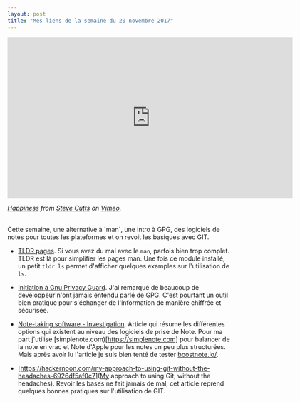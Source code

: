 ```yaml
---
layout: post
title: "Mes liens de la semaine du 20 novembre 2017"
---
```


<iframe src="https://player.vimeo.com/video/244405542" width="640" height="360" frameborder="0" webkitallowfullscreen mozallowfullscreen allowfullscreen></iframe>
<p><i><a href="https://vimeo.com/244405542">Happiness</a> from <a href="https://vimeo.com/user4630714">Steve Cutts</a> on <a href="https://vimeo.com">Vimeo</a>.</i></p><br>
Cette semaine, une alternative à `man`, une intro à GPG, des logiciels de notes pour toutes les plateformes et on revoit les basiques avec GIT.

* [TLDR pages](http://tldr.sh/). Si vous avez du mal avec le `man`, parfois bien trop complet. TLDR est là pour simplifier les pages man. Une fois ce module installé, un petit `tldr ls` permet d'afficher quelques examples sur l'utilisation de `ls`.

* [Initiation à Gnu Privacy Guard](http://www.linuxembedded.fr/2017/09/initiation-a-gnu-privacy-guard/). J'ai remarqué de beaucoup de developpeur n'ont jamais entendu parlé de GPG. C'est pourtant un outil bien pratique pour s'échanger de l'information de manière chiffrée et sécurisée. 

* [Note-taking software - Investigation](https://dev.to/apastuhov/note-taking-software---investigation-cp4). Article qui résume les différentes options qui existent au niveau des logiciels de prise de Note. Pour ma part j'utilise [simplenote.com)[https://simplenote.com] pour balancer de la note en vrac et Note d'Apple pour les notes un peu plus structurées. Mais après avoir lu l'article je suis bien tenté de tester [boostnote.io/](https://boostnote.io/).

* [https://hackernoon.com/my-approach-to-using-git-without-the-headaches-6926df5af0c7](My approach to using Git, without the headaches). Revoir les bases ne fait jamais de mal, cet article reprend quelques bonnes pratiques sur l'utilisation de GIT. 


